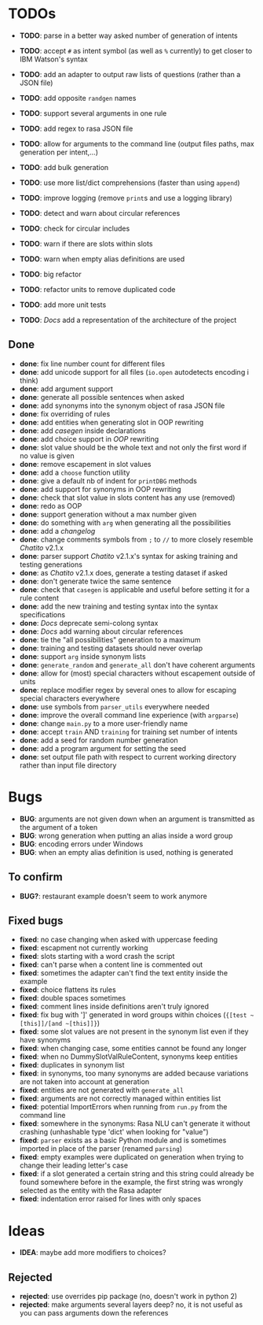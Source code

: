 # TODOs

- **TODO**: parse in a better way asked number of generation of intents
- **TODO**: accept `#` as intent symbol (as well as `%` currently) to get closer to IBM Watson's syntax

- **TODO**: add an adapter to output raw lists of questions (rather than a JSON file)

- **TODO**: add opposite `randgen` names
- **TODO**: support several arguments in one rule

- **TODO**: add regex to rasa JSON file

- **TODO**: allow for arguments to the command line (output file*s* paths, max generation per intent,...)
- **TODO**: add bulk generation

- **TODO**: use more list/dict comprehensions (faster than using `append`)
- **TODO**: improve logging (remove `print`s and use a logging library)
<!-- - **TODO**: rewrite docstrings formatted as explained in *PEP257* -->
- **TODO**: detect and warn about circular references
- **TODO**: check for circular includes
- **TODO**: warn if there are slots within slots
- **TODO**: warn when empty alias definitions are used

- **TODO**: big refactor
- **TODO**: refactor units to remove duplicated code
- **TODO**: add more unit tests

- **TODO**: *Docs* add a representation of the architecture of the project

## Done

- **done**: fix line number count for different files
- **done**: add unicode support for all files (`io.open` autodetects encoding i think)
- **done**: add argument support
- **done**: generate all possible sentences when asked
- **done**: add synonyms into the synonym object of rasa JSON file
- **done**: fix overriding of rules
- **done**: add entities when generating slot in OOP rewriting
- **done**: add *casegen* inside declarations
- **done**: add choice support in *OOP* rewriting
- **done**: slot value should be the whole text and not only the first word if no value is given
- **done**: remove escapement in slot values
- **done**: add a `choose` function utility
- **done**: give a default nb of indent for `printDBG` methods
- **done**: add support for synonyms in OOP rewriting
- **done**: check that slot value in slots content has any use (removed)
- **done**: redo as OOP
- **done**: support generation without a max number given
- **done**: do something with `arg` when generating all the possibilities
- **done**: add a *changelog*
- **done**: change comments symbols from `;` to `//` to more closely resemble *Chatito* v2.1.x
- **done**: parser support *Chatito* v2.1.x's syntax for asking training and testing generations
- **done**: as *Chatito* v2.1.x does, generate a testing dataset if asked
- **done**: don't generate twice the same sentence
- **done**: check that `casegen` is applicable and useful before setting it for a rule content
- **done**: add the new training and testing syntax into the syntax specifications
- **done**: *Docs* deprecate semi-colong syntax
- **done**: *Docs* add warning about circular references
- **done**: tie the "all possibilities" generation to a maximum
- **done**: training and testing datasets should never overlap
- **done**: support `arg` inside synonym lists
- **done**: `generate_random` and `generate_all` don't have coherent arguments
- **done**: allow for (most) special characters without escapement outside of units
- **done**: replace modifier regex by several ones to allow for escaping special characters everywhere
- **done**: use symbols from `parser_utils` everywhere needed
- **done**: improve the overall command line experience (with `argparse`)
- **done**: change `main.py` to a more user-friendly name
- **done**: accept `train` AND `training` for training set number of intents
- **done**: add a seed for random number generation
- **done**: add a program argument for setting the seed
- **done**: set output file path with respect to current working directory rather than input file directory

# Bugs

- **BUG**: arguments are not given down when an argument is transmitted as the argument of a token
- **BUG**: wrong generation when putting an alias inside a word group
- **BUG**: encoding errors under Windows
- **BUG**: when an empty alias definition is used, nothing is generated

## To confirm

- **BUG?**: restaurant example doesn't seem to work anymore

## Fixed bugs

- **fixed**: no case changing when asked with uppercase feeding
- **fixed**: escapment not currently working
- **fixed**: slots starting with a word crash the script
- **fixed**: can't parse when a content line is commented out
- **fixed**: sometimes the adapter can't find the text entity inside the example
- **fixed**: choice flattens its rules
- **fixed**: double spaces sometimes
- **fixed**: comment lines inside definitions aren't truly ignored
- **fixed**: fix bug with ']' generated in word groups within choices (`{[test ~[this]]/[and ~[this]]}`)
- **fixed**: some slot values are not present in the synonym list even if they have synonyms
- **fixed**: when changing case, some entities cannot be found any longer
- **fixed**: when no DummySlotValRuleContent, synonyms keep entities
- **fixed**: duplicates in synonym list
- **fixed**: in synonyms, too many synonyms are added because variations are not taken into account at generation
- **fixed**: entities are not generated with `generate_all`
- **fixed**: arguments are not correctly managed within entities list
- **fixed**: potential ImportErrors when running from `run.py` from the command line
- **fixed**: somewhere in the synonyms: Rasa NLU can't generate it without crashing (unhashable type 'dict' when looking for "value")
- **fixed**: `parser` exists as a basic Python module and is sometimes imported in place of the parser (renamed `parsing`)
- **fixed**: empty examples were duplicated on generation when trying to change their leading letter's case
- **fixed**: if a slot generated a certain string and this string could already be found somewhere before in the example, the first string was wrongly selected as the entity with the Rasa adapter
- **fixed**: indentation error raised for lines with only spaces

# Ideas

- **IDEA**: maybe add more modifiers to choices?

## Rejected

- **rejected**: use overrides pip package (no, doesn't work in python 2)
- **rejected**: make arguments several layers deep? no, it is not useful as you can pass arguments down the references
